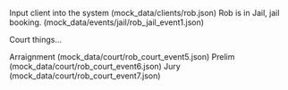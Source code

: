 
Input client into the system (mock\_data/clients/rob.json)
Rob is in Jail, jail booking. (mock\_data/events/jail/rob\_jail\_event1.json)

Court things...

Arraignment (mock\_data/court/rob\_court\_event5.json)
Prelim (mock\_data/court/rob\_court\_event6.json)
Jury (mock\_data/court/rob\_court\_event7.json)
